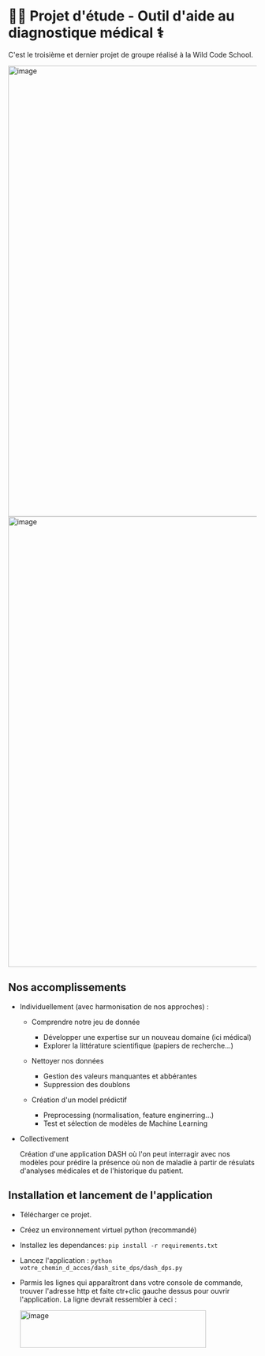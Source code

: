 # 🧑‍🎓 Projet d'étude - Outil d'aide au diagnostique médical ⚕️

C'est le troisième et dernier projet de groupe réalisé à la Wild Code School.

<img width="1917" height="915" alt="image" src="https://github.com/user-attachments/assets/882def41-faff-4296-9018-f543cf6b0e0e" />

<img width="1917" height="914" alt="image" src="https://github.com/user-attachments/assets/54cd4a57-0c81-4dac-814b-959d9f0a476d" />


## Nos accomplissements

  + Individuellement (avec harmonisation de nos approches) :
    
    - Comprendre notre jeu de donnée
      *  Développer une expertise sur un nouveau domaine (ici médical)
      *  Explorer la littérature scientifique (papiers de recherche...)
        
    - Nettoyer nos données
      * Gestion des valeurs manquantes et abbérantes
      * Suppression des doublons
     
    - Création d'un model prédictif
      * Preprocessing (normalisation, feature enginerring...)
      * Test et sélection de modèles de Machine Learning
        
  + Collectivement
    
    Création d'une application DASH où l'on peut interragir avec nos modèles pour prédire la présence où non de maladie à partir de résulats d'analyses médicales et de l'historique du patient.

## Installation et lancement de l'application

  * Télécharger ce projet.
  * Créez un environnement virtuel python (recommandé)
  * Installez les dependances: ```pip install -r requirements.txt```
  * Lancez l'application : ```python votre_chemin_d_acces/dash_site_dps/dash_dps.py```
  * Parmis les lignes qui apparaîtront dans votre console de commande, trouver l'adresse http et faite ctr+clic gauche dessus pour ouvrir l'application. La ligne devrait ressembler à ceci :

     <img width="377" height="76" alt="image" src="https://github.com/user-attachments/assets/e08d460a-e2aa-467f-bebc-649572fecc92" />
